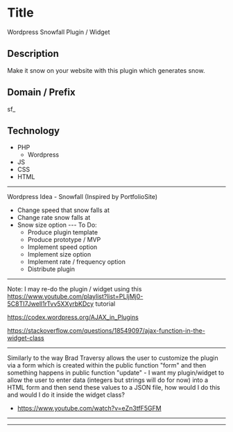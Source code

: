 
# Title
Wordpress Snowfall Plugin / Widget

## Description
Make it snow on your website with this plugin which generates snow.

## Domain / Prefix
sf_

## Technology
* PHP
    * Wordpress
* JS
* CSS
* HTML

________________________________________________________________________________
Wordpress Idea - Snowfall (Inspired by PortfolioSite)
* Change speed that snow falls at
* Change rate snow falls at
* Snow size option
--- To Do:
	* Produce plugin template
	* Produce prototype / MVP
	* Implement speed option
	* Implement size option
	* Implement rate / frequency option
	* Distribute plugin

__________________________________________________________________________________

Note:
I may re-do the plugin / widget using this https://www.youtube.com/playlist?list=PLIjMj0-5C8TI7Jwell1rTvv5XXyrbKDcy tutorial

https://codex.wordpress.org/AJAX_in_Plugins

https://stackoverflow.com/questions/18549097/ajax-function-in-the-widget-class


_______
Similarly to the way Brad Traversy allows the user to customize the plugin via a form which is created within the public function "form" and then something happens in public function "update" - I want my plugin/widget to allow the user to enter data (integers but strings will do for now) into a HTML form and then send these values to a JSON file, how would I do this and would I do it inside the widget class?

* https://www.youtube.com/watch?v=eZn3tfF5GFM 
______

____________________________________________________________________________________
